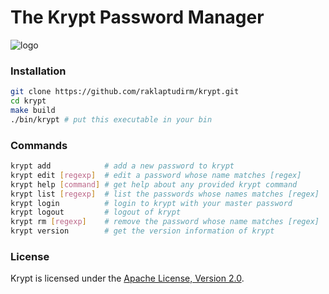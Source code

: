 # The Krypt Password Manager

![logo](https://user-images.githubusercontent.com/68542775/158347672-652d6682-2172-4332-ae75-399afdb670e4.png)

### Installation

``` bash
git clone https://github.com/raklaptudirm/krypt.git
cd krypt
make build
./bin/krypt # put this executable in your bin
```

### Commands

```bash
krypt add            # add a new password to krypt
krypt edit [regexp]  # edit a password whose name matches [regex]
krypt help [command] # get help about any provided krypt command
krypt list [regexp]  # list the passwords whose names matches [regex]
krypt login          # login to krypt with your master password
krypt logout         # logout of krypt
krypt rm [regexp]    # remove the password whose name matches [regex]
krypt version        # get the version information of krypt
```

### License

Krypt is licensed under the [Apache License, Version 2.0](https://opensource.org/licenses/Apache-2.0).
